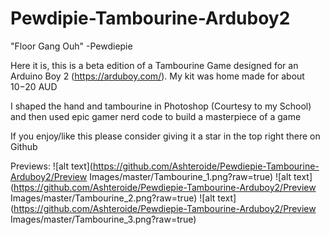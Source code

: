 # Pewdipie-Tambourine-Arduboy2
"Floor Gang Ouh"
-Pewdiepie

Here it is, this is a beta edition of a Tambourine Game designed for an Arduino Boy 2 (https://arduboy.com/). My kit was home made for about $10-$20 AUD

I shaped the hand and tambourine in Photoshop (Courtesy to my School) and then used epic gamer nerd code to build a masterpiece of a game

If you enjoy/like this please consider giving it a star in the top right there on Github

Previews:
![alt text](https://github.com/Ashteroide/Pewdiepie-Tambourine-Arduboy2/Preview Images/master/Tambourine_1.png?raw=true)
![alt text](https://github.com/Ashteroide/Pewdiepie-Tambourine-Arduboy2/Preview Images/master/Tambourine_2.png?raw=true)
![alt text](https://github.com/Ashteroide/Pewdiepie-Tambourine-Arduboy2/Preview Images/master/Tambourine_3.png?raw=true)
